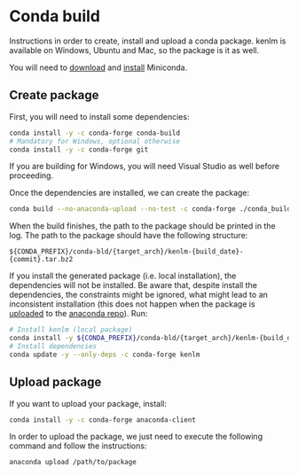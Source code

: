 # Conda build

Instructions in order to create, install and upload a conda package. kenlm is available on Windows, Ubuntu and Mac, so the package is it as well.

You will need to [download](https://docs.conda.io/en/latest/miniconda.html) and [install](https://conda.io/projects/conda/en/latest/user-guide/install/index.html) Miniconda.

## Create package

First, you will need to install some dependencies:

```bash
conda install -y -c conda-forge conda-build
# Mandatory for Windows, optional otherwise
conda install -y -c conda-forge git
```

If you are building for Windows, you will need Visual Studio as well before proceeding.

Once the dependencies are installed, we can create the package:

```bash
conda build --no-anaconda-upload --no-test -c conda-forge ./conda_build
```

When the build finishes, the path to the package should be printed in the log. The path to the package should have the following structure:

```
${CONDA_PREFIX}/conda-bld/{target_arch}/kenlm-{build_date}-{commit}.tar.bz2
```

If you install the generated package (i.e. local installation), the dependencies will not be installed. Be aware that, despite install the dependencies, the constraints might be ignored, what might lead to an inconsistent installation (this does not happen when the package is [uploaded](#upload-package) to the [anaconda repo](https://anaconda.org/anaconda/repo)). Run:

```bash
# Install kenlm (local package)
conda install -y ${CONDA_PREFIX}/conda-bld/{target_arch}/kenlm-{build_date}-{commit}.tar.bz2
# Install dependencies
conda update -y --only-deps -c conda-forge kenlm
```

## Upload package

If you want to upload your package, install:

```bash
conda install -y -c conda-forge anaconda-client
```

In order to upload the package, we just need to execute the following command and follow the instructions:

```bash
anaconda upload /path/to/package
```
